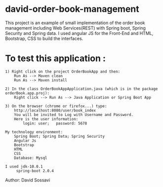 # david-order-book-management
This project is an example of small implementation of the order book management including Web Services(REST) with Spring boot, Spring Security and Spring data. I used angular JS for the Front-End and HTML, Bootstrap, CSS to build the interfaces.

 # To test this application :

	1) Right click on the project OrderBookApp and then:
	 	Run As --> Maven clean
	 	Run As --> Maven install
	 	
	2) In the class OrderBookAppApplication.java (which is in the package orderBook.app.proj):
		Right click --> Run As --> Java Application or Spring Boot App
		
	3) On the browser (chrome or firefox...) type:
		http://localhost:8080/user/book_index
		You will be invited to Log with Username and Password.
		Here is the user information:
			login: user;   password: 5678

	My technology environment:
		Spring Boot; Spring Data; Spring Security
		Angular Js
		Bootstrap
		HTML
		CSS
		Database: Mysql
	
	I used jdk-10.0.1
         spring-boot 2.0.4

Author: David Sossavi
